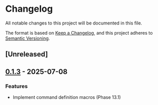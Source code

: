 # Changelog

All notable changes to this project will be documented in this file.

The format is based on [Keep a Changelog](https://keepachangelog.com/en/1.0.0/),
and this project adheres to [Semantic Versioning](https://semver.org/spec/v2.0.0.html).

## [Unreleased]

## [0.1.3](https://github.com/jwilger/eventcore/releases/tag/v0.1.3) - 2025-07-08

### Features

- Implement command definition macros (Phase 13.1)
